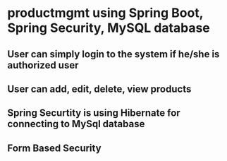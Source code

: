# productmgmt using Spring Boot, Spring Security, MySQL database

## User can simply login to the system if he/she is authorized user

## User can add, edit, delete, view products

## Spring Securtity is using Hibernate for connecting to MySql database

## Form Based Security
